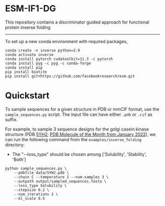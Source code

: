 # ESM-IF1-DG

This repository contains a discriminator guided approach for functional protein inverse folding  

---


To set up a new conda environment with required packages,

```
conda create -n inverse python=3.9
conda activate inverse
conda install pytorch cudatoolkit=11.3 -c pytorch
conda install pyg -c pyg -c conda-forge
conda install pip
pip install biotite
pip install git+https://github.com/facebookresearch/esm.git
```

# Quickstart
To sample sequences for a given structure in PDB or mmCIF format, use the
`sample_sequences.py` script. The input file can have either `.pdb` or
`.cif` as suffix.

For example, to sample 3 sequence designs for the golgi casein kinase structure
(PDB [5YH2](https://www.rcsb.org/structure/5yh2); [PDB Molecule of the Month
from January 2022](https://pdb101.rcsb.org/motm/265)), we can run the following
command from the `examples/inverse_folding` directory:

- The "--loss_type" should be chosen among ['Solubility', 'Stability', 'Both']


```
python sample_sequences.py \
    --pdbfile data/5YH2.pdb \
    --chain C --temperature 1 --num-samples 3 \
    --outpath output/sampled_sequences.fasta \
    --loss_type Solubility \
    --stepsize 0.2 \
    --num_iterations 2 \
    --kl_scale 0.5
```
